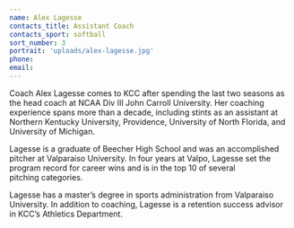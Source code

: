```yaml
---
name: Alex Lagesse
contacts_title: Assistant Coach
contacts_sport: softball
sort_number: 3
portrait: 'uploads/alex-lagesse.jpg'
phone:
email:
---
```

Coach Alex Lagesse comes to KCC after spending the last two seasons as the head coach at NCAA Div III John Carroll University. Her coaching experience spans more than a decade, including stints as an assistant at Northern Kentucky University, Providence, University of North Florida, and University of&nbsp;Michigan.

Lagesse is a graduate of Beecher High School and was an accomplished pitcher at Valparaiso University. In four years at Valpo, Lagesse set the program record for career wins and is in the top 10 of several pitching&nbsp;categories.

Lagesse has a master’s degree in sports administration from Valparaiso University. In addition to coaching, Lagesse is a retention success advisor in KCC’s Athletics&nbsp;Department.
